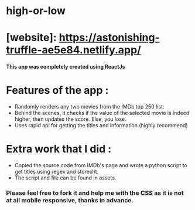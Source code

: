 # high-or-low

# [website]: https://astonishing-truffle-ae5e84.netlify.app/

#### This app was completely created using ReactJs

# Features of the app :
- Randomly renders any two movies from the IMDb top 250 list.
- Behind the scenes, it checks if the value of the selected movie is indeed higher, then updates the score. Else, you lose.
- Uses rapid api for getting the titles and information (highly recommend)

# Extra work that I did :
- Copied the source code from IMDb's page and wrote a python script to get titles using regex and stored it.
- The script and file can be found in assets.

### Please feel free to fork it and help me with the CSS as it is not at all mobile responsive, thanks in advance.
